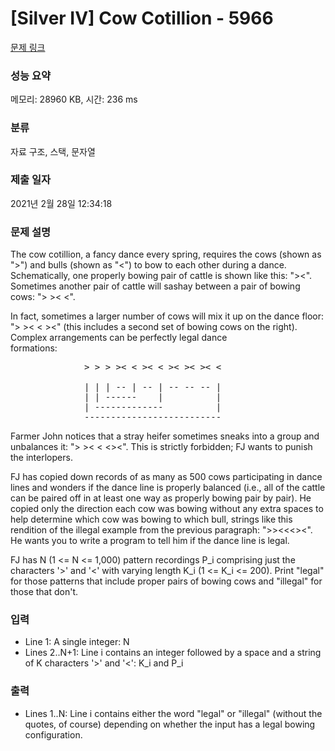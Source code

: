 # [Silver IV] Cow Cotillion - 5966 

[문제 링크](https://www.acmicpc.net/problem/5966) 

### 성능 요약

메모리: 28960 KB, 시간: 236 ms

### 분류

자료 구조, 스택, 문자열

### 제출 일자

2021년 2월 28일 12:34:18

### 문제 설명

<p>The cow cotillion, a fancy dance every spring, requires the cows (shown as ">") and bulls (shown as "<") to bow to each other during a dance. Schematically, one properly bowing pair of cattle is shown like this: "><". Sometimes another pair of cattle will sashay between a pair of bowing cows: "> >< <".</p>

<p>In fact, sometimes a larger number of cows will mix it up on the dance floor: "> >< < ><" (this includes a second set of bowing cows on the right). Complex arrangements can be perfectly legal dance <br>
formations:</p>

<pre>              > > > >< < >< < >< >< >< <

              | | | -- | -- | -- -- -- |
              | | ------    |          |
              | -------------          |
              --------------------------</pre>

<p>Farmer John notices that a stray heifer sometimes sneaks into a group and unbalances it: "> >< < <><". This is strictly forbidden; FJ wants to punish the interlopers.</p>

<p>FJ has copied down records of as many as 500 cows participating in dance lines and wonders if the dance line is properly balanced (i.e., all of the cattle can be paired off in at least one way as properly bowing pair by pair). He copied only the direction each cow was bowing without any extra spaces to help determine which cow was bowing to which bull, strings like this rendition of the illegal example from the previous paragraph: ">><<<><". He wants you to write a program to tell him if the dance line is legal.</p>

<p>FJ has N (1 <= N <= 1,000) pattern recordings P_i comprising just the characters '>' and '<' with varying length K_i (1 <= K_i <= 200).  Print "legal" for those patterns that include proper pairs of bowing cows and "illegal" for those that don't.</p>

### 입력 

 <ul>
	<li>Line 1: A single integer: N</li>
	<li>Lines 2..N+1: Line i contains an integer followed by a space and a string of K characters '>' and '<': K_i and P_i</li>
</ul>

<p> </p>

### 출력 

 <ul>
	<li>Lines 1..N: Line i contains either the word "legal" or "illegal" (without the quotes, of course) depending on whether the input has a legal bowing configuration.</li>
</ul>

<p> </p>

